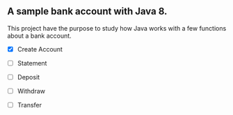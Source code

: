 A sample bank account with Java 8.
---
This project have the purpose to study how Java works with a few functions about a bank account.

- [x] Create Account
- [ ] Statement
- [ ] Deposit
- [ ] Withdraw
- [ ] Transfer



